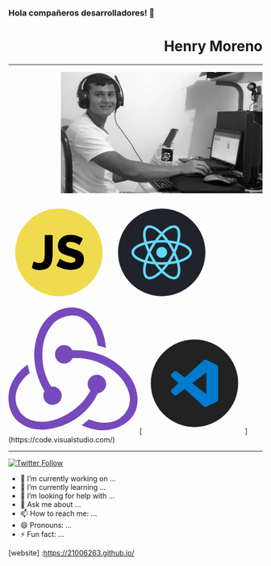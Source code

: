 ### Hola compañeros desarrolladores! 👋
<div align="right">

# Henry Moreno
----
</div>
   <p align="right">
     <img width="400" height="auto"  src="./logos/Henry.jpg">
    </p>
                                            




<!-- link de programacion -->
<?xml version="1.0" encoding="UTF-8" standalone="no"?><!-- Generator: Gravit.io --><svg xmlns="http://www.w3.org/2000/svg" xmlns:xlink="http://www.w3.org/1999/xlink" style="isolation:isolate" viewBox="0 0 150 150" width="150pt" height="150pt"><circle vector-effect="non-scaling-stroke" cx="75" cy="75" r="65" fill="rgb(240,219,79)"/><path d=" M 34.788 98.04 L 37.38 88.392 L 37.38 88.392 Q 38.1 88.968 40.44 89.832 L 40.44 89.832 L 40.44 89.832 Q 42.78 90.696 45.876 90.696 L 45.876 90.696 L 45.876 90.696 Q 48.54 90.696 50.124 89.796 L 50.124 89.796 L 50.124 89.796 Q 51.708 88.896 52.572 87.024 L 52.572 87.024 L 52.572 87.024 Q 53.436 85.152 53.688 82.236 L 53.688 82.236 L 53.688 82.236 Q 53.94 79.32 53.94 75.288 L 53.94 75.288 L 53.94 49.296 L 65.748 49.296 L 65.748 75.288 L 65.748 75.288 Q 65.748 81.12 65.136 85.908 L 65.136 85.908 L 65.136 85.908 Q 64.524 90.696 62.472 94.08 L 62.472 94.08 L 62.472 94.08 Q 60.42 97.464 56.46 99.336 L 56.46 99.336 L 56.46 99.336 Q 52.5 101.208 45.876 101.208 L 45.876 101.208 L 45.876 101.208 Q 39.396 101.208 34.788 98.04 L 34.788 98.04 L 34.788 98.04 Z  M 110.82 54.48 L 105.636 64.272 L 105.636 64.272 Q 105.42 63.984 104.124 63.192 L 104.124 63.192 L 104.124 63.192 Q 102.828 62.4 100.884 61.536 L 100.884 61.536 L 100.884 61.536 Q 98.94 60.672 96.636 60.024 L 96.636 60.024 L 96.636 60.024 Q 94.332 59.376 92.028 59.376 L 92.028 59.376 L 92.028 59.376 Q 85.692 59.376 85.692 63.624 L 85.692 63.624 L 85.692 63.624 Q 85.692 64.92 86.376 65.784 L 86.376 65.784 L 86.376 65.784 Q 87.06 66.648 88.392 67.332 L 88.392 67.332 L 88.392 67.332 Q 89.724 68.016 91.74 68.592 L 91.74 68.592 L 91.74 68.592 Q 93.756 69.168 96.42 69.888 L 96.42 69.888 L 96.42 69.888 Q 100.092 70.896 103.044 72.084 L 103.044 72.084 L 103.044 72.084 Q 105.996 73.272 108.048 75.036 L 108.048 75.036 L 108.048 75.036 Q 110.1 76.8 111.216 79.32 L 111.216 79.32 L 111.216 79.32 Q 112.332 81.84 112.332 85.368 L 112.332 85.368 L 112.332 85.368 Q 112.332 89.688 110.712 92.676 L 110.712 92.676 L 110.712 92.676 Q 109.092 95.664 106.428 97.5 L 106.428 97.5 L 106.428 97.5 Q 103.764 99.336 100.308 100.164 L 100.308 100.164 L 100.308 100.164 Q 96.852 100.992 93.18 100.992 L 93.18 100.992 L 93.18 100.992 Q 90.372 100.992 87.42 100.56 L 87.42 100.56 L 87.42 100.56 Q 84.468 100.128 81.66 99.3 L 81.66 99.3 L 81.66 99.3 Q 78.852 98.472 76.224 97.32 L 76.224 97.32 L 76.224 97.32 Q 73.596 96.168 71.364 94.656 L 71.364 94.656 L 76.548 84.36 L 76.548 84.36 Q 76.836 84.72 78.42 85.728 L 78.42 85.728 L 78.42 85.728 Q 80.004 86.736 82.344 87.744 L 82.344 87.744 L 82.344 87.744 Q 84.684 88.752 87.564 89.544 L 87.564 89.544 L 87.564 89.544 Q 90.444 90.336 93.396 90.336 L 93.396 90.336 L 93.396 90.336 Q 99.66 90.336 99.66 86.52 L 99.66 86.52 L 99.66 86.52 Q 99.66 85.08 98.724 84.144 L 98.724 84.144 L 98.724 84.144 Q 97.788 83.208 96.132 82.452 L 96.132 82.452 L 96.132 82.452 Q 94.476 81.696 92.208 81.048 L 92.208 81.048 L 92.208 81.048 Q 89.94 80.4 87.276 79.608 L 87.276 79.608 L 87.276 79.608 Q 83.748 78.528 81.156 77.268 L 81.156 77.268 L 81.156 77.268 Q 78.564 76.008 76.872 74.352 L 76.872 74.352 L 76.872 74.352 Q 75.18 72.696 74.352 70.536 L 74.352 70.536 L 74.352 70.536 Q 73.524 68.376 73.524 65.496 L 73.524 65.496 L 73.524 65.496 Q 73.524 61.464 75.036 58.368 L 75.036 58.368 L 75.036 58.368 Q 76.548 55.272 79.14 53.148 L 79.14 53.148 L 79.14 53.148 Q 81.732 51.024 85.152 49.944 L 85.152 49.944 L 85.152 49.944 Q 88.572 48.864 92.388 48.864 L 92.388 48.864 L 92.388 48.864 Q 95.052 48.864 97.644 49.368 L 97.644 49.368 L 97.644 49.368 Q 100.236 49.872 102.612 50.664 L 102.612 50.664 L 102.612 50.664 Q 104.988 51.456 107.04 52.464 L 107.04 52.464 L 107.04 52.464 Q 109.092 53.472 110.82 54.48 L 110.82 54.48 L 110.82 54.48 Z " fill="rgb(0,0,0)"/></svg> <?xml version="1.0" encoding="UTF-8" standalone="no"?><!-- Generator: Gravit.io --><svg xmlns="http://www.w3.org/2000/svg" xmlns:xlink="http://www.w3.org/1999/xlink" style="isolation:isolate" viewBox="0 0 150 150" width="150pt" height="150pt"><circle vector-effect="non-scaling-stroke" cx="75" cy="75" r="65" fill="rgb(32,35,42)"/><path d=" M 75 66.977 C 72.134 66.977 69.486 68.506 68.053 70.988 C 66.621 73.469 66.621 76.527 68.053 79.009 C 69.486 81.491 72.134 83.019 75 83.019 C 77.866 83.019 80.514 81.491 81.947 79.009 C 83.379 76.527 83.379 73.469 81.947 70.988 C 80.514 68.506 77.866 66.977 75 66.977 L 75 66.977 Z  M 52.53 90.954 L 50.76 90.504 C 37.567 87.171 30 81.512 30 74.983 C 30 68.454 37.567 62.796 50.76 59.462 L 52.53 59.016 L 53.029 60.771 C 54.365 65.375 56.075 69.862 58.14 74.188 L 58.519 74.987 L 58.14 75.786 C 56.071 80.11 54.362 84.598 53.029 89.203 L 52.53 90.954 Z  M 49.939 63.561 C 39.911 66.377 33.757 70.686 33.757 74.983 C 33.757 79.277 39.911 83.586 49.939 86.406 C 51.165 82.505 52.646 78.69 54.371 74.983 C 52.644 71.277 51.163 67.462 49.939 63.561 L 49.939 63.561 Z  M 97.47 90.954 L 96.971 89.196 C 95.636 84.592 93.925 80.106 91.856 75.782 L 91.478 74.983 L 91.856 74.184 C 93.925 69.859 95.635 65.372 96.971 60.767 L 97.47 59.012 L 99.244 59.458 C 112.433 62.792 120 68.451 120 74.983 C 120 81.516 112.433 87.171 99.244 90.504 L 97.47 90.954 Z  M 95.629 74.983 C 97.429 78.879 98.917 82.708 100.061 86.406 C 110.093 83.586 116.243 79.277 116.243 74.983 C 116.243 70.686 110.089 66.381 100.061 63.561 C 98.837 67.462 97.356 71.277 95.629 74.983 L 95.629 74.983 Z  M 49.912 63.542 L 49.414 61.791 C 45.705 48.718 46.83 39.351 52.5 36.081 C 58.061 32.871 66.99 36.662 76.346 46.266 L 77.621 47.574 L 76.346 48.883 C 73.022 52.339 69.984 56.06 67.264 60.009 L 66.758 60.733 L 65.876 60.808 C 61.091 61.185 56.344 61.95 51.682 63.096 L 49.912 63.542 Z  M 57.022 38.679 C 56.018 38.679 55.129 38.897 54.379 39.328 C 50.651 41.477 49.991 48.947 52.56 59.027 C 56.556 58.138 60.606 57.51 64.684 57.148 C 67.037 53.803 69.607 50.616 72.379 47.608 C 66.529 41.912 60.99 38.679 57.022 38.679 Z  M 92.981 115.037 C 92.977 115.037 92.977 115.037 92.981 115.037 C 87.638 115.037 80.775 111.013 73.654 103.701 L 72.379 102.392 L 73.654 101.083 C 76.977 97.626 80.014 93.904 82.733 89.953 L 83.239 89.229 L 84.116 89.154 C 88.904 88.779 93.653 88.016 98.318 86.871 L 100.088 86.424 L 100.59 88.179 C 104.291 101.244 103.17 110.616 97.5 113.882 C 96.123 114.661 94.563 115.059 92.981 115.037 Z  M 77.621 102.358 C 83.471 108.054 89.01 111.287 92.977 111.287 L 92.981 111.287 C 93.983 111.287 94.875 111.069 95.621 110.638 C 99.349 108.489 100.013 101.016 97.44 90.936 C 93.443 91.826 89.392 92.454 85.312 92.814 C 82.963 96.162 80.393 99.35 77.621 102.358 L 77.621 102.358 Z  M 100.088 63.542 L 98.318 63.096 C 93.654 61.947 88.904 61.182 84.116 60.808 L 83.239 60.733 L 82.733 60.009 C 80.015 56.059 76.979 52.338 73.654 48.883 L 72.379 47.574 L 73.654 46.266 C 83.006 36.666 91.931 32.874 97.5 36.081 C 103.17 39.351 104.295 48.718 100.59 61.787 L 100.088 63.542 Z  M 85.313 57.148 C 89.595 57.538 93.664 58.172 97.44 59.027 C 100.013 48.947 99.349 41.477 95.621 39.328 C 91.916 37.187 84.953 40.468 77.621 47.608 C 80.392 50.616 82.961 53.803 85.312 57.148 L 85.313 57.148 Z  M 57.022 115.037 C 55.439 115.06 53.878 114.661 52.5 113.882 C 46.83 110.616 45.705 101.248 49.414 88.179 L 49.909 86.424 L 51.679 86.871 C 56.01 87.962 60.787 88.731 65.873 89.154 L 66.754 89.229 L 67.256 89.953 C 69.977 93.903 73.015 97.625 76.339 101.083 L 77.614 102.392 L 76.339 103.701 C 69.221 111.013 62.359 115.037 57.022 115.037 Z  M 52.56 90.936 C 49.988 101.016 50.651 108.489 54.379 110.638 C 58.08 112.749 65.04 109.494 72.379 102.358 C 69.608 99.348 67.038 96.16 64.684 92.814 C 60.606 92.454 56.556 91.826 52.56 90.936 L 52.56 90.936 Z  M 75 93.291 C 71.914 93.291 68.741 93.156 65.565 92.893 L 64.684 92.818 L 64.178 92.094 C 62.381 89.513 60.692 86.858 59.115 84.137 C 57.543 81.414 56.084 78.626 54.742 75.782 L 54.368 74.983 L 54.743 74.184 C 56.084 71.34 57.543 68.553 59.115 65.829 C 60.668 63.144 62.374 60.467 64.178 57.872 L 64.684 57.148 L 65.565 57.073 C 71.845 56.541 78.159 56.541 84.439 57.073 L 85.316 57.148 L 85.819 57.872 C 89.416 63.036 92.573 68.493 95.258 74.184 L 95.636 74.983 L 95.258 75.782 C 92.579 81.477 89.422 86.934 85.819 92.094 L 85.316 92.818 L 84.439 92.893 C 81.263 93.156 78.086 93.291 75 93.291 Z  M 66.761 89.226 C 72.311 89.642 77.689 89.642 83.243 89.226 C 86.343 84.693 89.096 79.932 91.477 74.983 C 89.1 70.032 86.346 65.27 83.239 60.741 C 77.754 60.324 72.246 60.324 66.761 60.741 C 63.653 65.269 60.898 70.031 58.523 74.983 C 60.907 79.931 63.661 84.692 66.761 89.226 L 66.761 89.226 Z " fill="rgb(97,218,251)"/></svg><?xml version="1.0" encoding="UTF-8" standalone="no"?>
<svg width="256px" height="256px" viewBox="0 -6 256 256" version="1.1" xmlns="http://www.w3.org/2000/svg" xmlns:xlink="http://www.w3.org/1999/xlink" preserveAspectRatio="xMidYMid">
    <g>
        <path d="M177.380953,169.732752 C186.828305,168.755405 193.995262,160.610839 193.669491,150.83736 C193.34372,141.063881 185.199451,133.245097 175.426328,133.245097 L174.774787,133.245097 C164.675893,133.57088 156.857395,142.041229 157.183166,152.14049 C157.508937,157.02723 159.463561,161.262404 162.395498,164.194448 C151.319292,186.021884 134.379213,201.985233 108.969093,215.342321 C91.7032429,224.464235 73.7858511,227.722061 55.8684592,225.441583 C41.208775,223.486887 29.8067984,216.971234 22.6398417,206.220408 C12.2151773,190.257058 11.237865,172.990579 20.0336756,155.724099 C26.22332,143.344359 35.9964428,134.222445 42.1860873,129.661488 C40.8830043,125.426314 38.9283797,118.259096 37.9510674,113.046574 C-9.28569288,147.253751 -4.39913147,193.514885 9.934782,215.342321 C20.6852171,231.631453 42.5118581,241.730715 66.6188943,241.730715 C73.1343096,241.730715 79.6497248,241.079149 86.16514,239.450236 C127.863797,231.30567 159.463561,206.54619 177.380953,169.732752 Z M234.716607,129.335706 C209.958029,100.341051 173.471704,84.3777023 131.773046,84.3777023 L126.560714,84.3777023 C123.628777,78.5136149 117.439133,74.6042233 110.597947,74.6042233 L109.946406,74.6042233 C99.8475119,74.9300059 92.0290137,83.4003544 92.3547844,93.499616 C92.6805552,103.273095 100.824824,111.091878 110.597947,111.091878 L111.249489,111.091878 C118.416445,110.766096 124.60609,106.205139 127.212256,100.015269 L133.07613,100.015269 C157.834707,100.015269 181.290202,107.182487 202.465302,121.19114 C218.75384,131.941967 230.481587,145.95062 236.997002,162.891317 C242.535105,176.574188 242.209334,189.931276 236.345461,201.333668 C227.223879,218.600148 211.912654,228.047844 191.714866,228.047844 C178.684036,228.047844 166.304747,224.138452 159.789332,221.206409 C156.205854,224.464235 149.690438,229.676757 145.129648,232.934584 C159.13779,239.450236 173.471704,243.033845 187.154076,243.033845 C218.428069,243.033845 241.557793,225.767366 250.353603,208.500886 C259.800955,189.605493 259.149414,157.02723 234.716607,129.335706 Z M69.2250604,175.271057 C69.5508312,185.044536 77.6951002,192.86332 87.468223,192.86332 L88.1197645,192.86332 C98.2186581,192.537537 106.037156,184.067188 105.711386,173.967927 C105.385615,164.194448 97.2413458,156.375664 87.468223,156.375664 L86.8166815,156.375664 C86.16514,156.375664 85.1878277,156.375664 84.5362862,156.701447 C71.179685,134.548228 65.6415821,110.440313 67.5962066,84.3777023 C68.8992897,64.8307442 75.4147049,47.8900472 86.8166815,33.881394 C96.2640336,21.8274365 114.507196,15.9633491 126.886485,15.6375664 C161.418186,14.9860012 176.07787,57.9893089 177.055182,75.2557885 C181.290202,76.2331364 188.457159,78.5136149 193.34372,80.142528 C189.434471,27.3657413 156.857395,0 125.583402,0 C96.2640336,0 69.2250604,21.1758712 58.4746253,52.4510041 C43.4891703,94.1511813 53.2622932,134.222445 71.5054558,165.823361 C69.876602,168.103839 68.8992897,171.687448 69.2250604,175.271057 Z" fill="#764ABC"></path>
    </g>
</svg>
[
<?xml version="1.0" encoding="UTF-8" standalone="no"?><!-- Generator: Gravit.io --><svg xmlns="http://www.w3.org/2000/svg" xmlns:xlink="http://www.w3.org/1999/xlink" style="isolation:isolate" viewBox="0 0 150 150" width="150pt" height="150pt"><defs><clipPath id="_clipPath_nyVmrPhMj6MfkKRCT7IkpyQs9VNX1G3m"><rect width="150" height="150"/></clipPath></defs><g clip-path="url(#_clipPath_nyVmrPhMj6MfkKRCT7IkpyQs9VNX1G3m)"><circle vector-effect="non-scaling-stroke" cx="75" cy="75" r="65" fill="rgb(34,34,34)"/><path d=" M 107.691 47.403 L 93.208 40.434 C 91.53 39.626 89.525 39.967 88.209 41.284 L 60.473 66.587 L 48.393 57.416 C 47.269 56.563 45.696 56.633 44.652 57.583 L 40.776 61.107 C 40.165 61.662 39.817 62.449 39.816 63.274 C 39.816 64.1 40.163 64.887 40.773 65.443 L 51.249 75.001 L 40.773 84.559 C 40.163 85.115 39.816 85.903 39.816 86.728 C 39.817 87.554 40.165 88.341 40.776 88.896 L 44.655 92.417 C 45.699 93.367 47.272 93.437 48.396 92.584 L 60.476 83.413 L 88.212 108.716 C 89.527 110.033 91.531 110.374 93.208 109.566 L 107.697 102.597 C 109.219 101.862 110.185 100.322 110.184 98.633 L 110.184 51.367 C 110.184 49.677 109.215 48.136 107.691 47.403 L 107.691 47.403 Z  M 92.604 90.974 L 71.558 75.001 L 92.604 59.028 L 92.604 90.974 Z " fill="rgb(0,122,204)"/></g></svg>] (https://code.visualstudio.com/)












<!-- link de redesde sociales -->
---
[![Twitter Follow](https://img.shields.io/twitter/follow/henrry_moreno?label=Henry_Moreno&logo=twitter&style=for-the-badge)](https://twitter.com/henrry_moreno)








- 🔭 I’m currently working on ...
- 🌱 I’m currently learning ...
- 🤔 I’m looking for help with ...
- 💬 Ask me about ...
- 📫 How to reach me: ...
- 😄 Pronouns: ...
- ⚡ Fun fact: ...

<!-- link de  -->
[website] :https://21006263.github.io/

